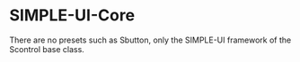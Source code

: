 # SIMPLE-UI-Core
There are no presets such as Sbutton, only the SIMPLE-UI framework of the Scontrol base class.
